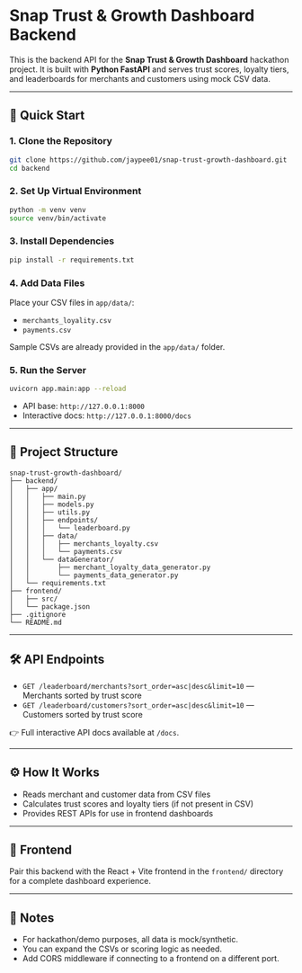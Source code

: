 # Snap Trust & Growth Dashboard Backend

This is the backend API for the **Snap Trust & Growth Dashboard** hackathon project.
It is built with **Python FastAPI** and serves trust scores, loyalty tiers, and leaderboards for merchants and customers using mock CSV data.

---

## 🚀 Quick Start

### 1. Clone the Repository

```bash
git clone https://github.com/jaypee01/snap-trust-growth-dashboard.git
cd backend
```

### 2. Set Up Virtual Environment

```bash
python -m venv venv
source venv/bin/activate
```

### 3. Install Dependencies

```bash
pip install -r requirements.txt
```

### 4. Add Data Files

Place your CSV files in `app/data/`:

- `merchants_loyality.csv`
- `payments.csv`

Sample CSVs are already provided in the `app/data/` folder.

### 5. Run the Server

```bash
uvicorn app.main:app --reload
```

- API base: `http://127.0.0.1:8000`
- Interactive docs: `http://127.0.0.1:8000/docs`

---

## 📁 Project Structure

```
snap-trust-growth-dashboard/
├── backend/
│   ├── app/
│   │   ├── main.py
│   │   ├── models.py
│   │   ├── utils.py
│   │   ├── endpoints/
│   │   │   └── leaderboard.py
│   │   ├── data/
│   │   │   ├── merchants_loyalty.csv
│   │   │   └── payments.csv
│   │   └── dataGenerator/
│   │       ├── merchant_loyalty_data_generator.py
│   │       └── payments_data_generator.py
│   └── requirements.txt
├── frontend/
│   ├── src/
│   └── package.json
├── .gitignore
└── README.md
```

---

## 🛠️ API Endpoints

- `GET /leaderboard/merchants?sort_order=asc|desc&limit=10` — Merchants sorted by trust score
- `GET /leaderboard/customers?sort_order=asc|desc&limit=10` — Customers sorted by trust score

👉 Full interactive API docs available at `/docs`.

---

## ⚙️ How It Works

- Reads merchant and customer data from CSV files
- Calculates trust scores and loyalty tiers (if not present in CSV)
- Provides REST APIs for use in frontend dashboards

---

## 🔗 Frontend

Pair this backend with the React + Vite frontend in the `frontend/` directory for a complete dashboard experience.

---

## 📝 Notes

- For hackathon/demo purposes, all data is mock/synthetic.
- You can expand the CSVs or scoring logic as needed.
- Add CORS middleware if connecting to a frontend on a different port.
